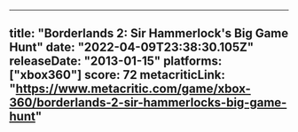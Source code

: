 
---
title: "Borderlands 2: Sir Hammerlock's Big Game Hunt"
date: "2022-04-09T23:38:30.105Z"
releaseDate: "2013-01-15"
platforms: ["xbox360"]
score: 72
metacriticLink: "https://www.metacritic.com/game/xbox-360/borderlands-2-sir-hammerlocks-big-game-hunt"
---
